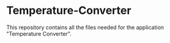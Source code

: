 # Temperature-Converter
This repository contains all the files needed for the application "Temperature Converter".
